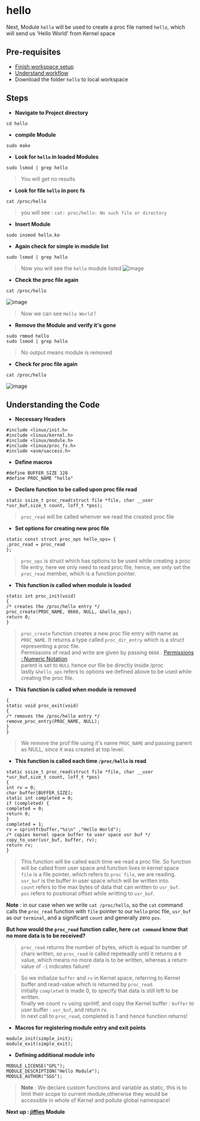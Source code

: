 # hello
Next, Module ```hello``` will be used to create a proc file named ```hello```, which will send us 'Hello World' from Kernel space

## Pre-requisites
- [Finish workspace setup](../../../#setting-up-workspace)
- [Understand workflow](../../../#our-workflow)
- Download the folder ```hello``` to local workspace

## Steps

- **Navigate to Project directory**
```
cd hello
```

- **compile Module**
```
sudo make
```

-  **Look for ```hello``` in loaded Modules**
```
sudo lsmod | grep hello
```
> You will get no results

- **Look for file ```hello``` in porc fs**
```
cat /proc/hello
```
> you will see : ```cat: proc/hello: No such file or directory```

- **Insert Module**
```
sudo insmod hello.ko
```

- **Again check for simple in module list**
```
sudo lsmod | grep hello
```
> Now you will see the ```hello``` module listed
> ![image](https://user-images.githubusercontent.com/75921254/200165604-88bb069c-2e5f-4c68-94e8-2984d91394a1.png)

- **Check the proc file again**
```
cat /proc/hello
```
![image](https://user-images.githubusercontent.com/75921254/200165790-4d758cb7-84c1-4b23-a772-de51a2d06d77.png)

> Now we can see ```Hello World``` ! </br>

- **Remove the Module and verify it's gone**
```
sudo rmmod hello
sudo lsmod | grep hello
```
> No output means module is removed

- **Check for proc file again**
```
cat /proc/hello
```
![image](https://user-images.githubusercontent.com/75921254/200165896-e81b327a-cc2c-4214-9155-b84122e31fd8.png)

## Understanding the Code
- **Necessary Headers**
```
#include <linux/init.h>
#include <linux/kernel.h>
#include <linux/module.h>
#include <linux/proc_fs.h>
#include <asm/uaccess.h>
```

- **Define macros**
```
#define BUFFER_SIZE 128
#define PROC_NAME "hello"
```

- **Declare function to be called upon proc file read**
```
static ssize_t proc_read(struct file *file, char __user *usr_buf,size_t count, loff_t *pos);
```
> ```proc_read``` will be called whenver we read the created proc file

- **Set options for creating new proc file**
```
static const struct proc_ops hello_ops= {
.proc_read = proc_read
};
```
> ```proc_ops``` is struct which has options to be used while creating a proc file entry, here we only need to read proc file, hence, we only set the 
> ```proc_read``` member, which is a function pointer.

- **This function is called when module is loaded**
```
static int proc_init(void)
{
/* creates the /proc/hello entry */
proc_create(PROC_NAME, 0666, NULL, &hello_ops);
return 0;
}
```
> ```proc_create``` function creates a new proc file entry with name as ```PROC_NAME```.
>  It returns a type called ```proc_dir_entry``` which is a struct representing a proc file. </br>
> Permissions of read and write are given by passing ```0666``` . [Permissions : Numeric Notation](https://en.wikipedia.org/wiki/File-system_permissions#Numeric_notation) </br>
> parent is set to ```NULL``` hence our file be directly inside /proc </br>
> lastly ```&hello_ops``` refers to options we defined above to be used while creating the proc file. </br>

- **This function is called when module is removed**
```
{
static void proc_exit(void)
{
/* removes the /proc/hello entry */
remove_proc_entry(PROC_NAME, NULL);
}
}
```
> We remove the prof file using it's name ```PROC_NAME``` and passing parent as NULL, since it was created at top level.

- **This function is called each time ```/proc/hello``` is read**
```
static ssize_t proc_read(struct file *file, char __user *usr_buf,size_t count, loff_t *pos)
{
int rv = 0;
char buffer[BUFFER_SIZE];
static int completed = 0;
if (completed) {
completed = 0;
return 0;
}
completed = 1;
rv = sprintf(buffer,"%s\n" ,"Hello World");
/* copies kernel space buffer to user space usr buf */
copy_to_user(usr_buf, buffer, rv);
return rv;
}
```
> This function will be called each time we read a proc file. So function will be called from user space and function lives in kernel space </br>
> ```file``` is a file pointer, which refers to ```proc file```, we are reading. </br>
> ```usr_buf``` is the buffer in user space which will be written into. </br>
> ```count``` refers to the max bytes of data that can written to ```usr_buf```. </br>
> ```pos``` refers to positional offset while writting to ```usr_buf```. </br>

**Note** : in our case when we write ```cat /proc/hello```, so the ```cat``` command calls the ```proc_read``` function with ```file``` pointer to our ```hello``` proc file, ```usr_buf``` as our ```terminal```, and a significant ```count``` and generally zero ```pos```. </br>

**But how would the ```proc_read``` function caller, here ```cat command``` know that no more data is to be received?** </br>
> ```proc_read``` returns the number of bytes, which is equal to number of chars written, so ```proc_read``` is called repeteadly until it returns a ```0``` value,
> which means no more data is to be written, whereas a return value of ```-1``` indicates failure! </br>

> So we initialize ```buffer``` and ```rv``` in Kernel space, referring to Kernel buffer and read-value which is returned by ```proc_read```. </br>
> initially ```completed``` is made 0, to specify that data is still left to be written. </br>
> finally we count ```rv``` using sprintf, and copy the Kernel buffer : ```buffer``` to user buffer : ```usr_buf```, and return rv. </br>
> In next call to ```proc_read```, completed is 1 and hence function returns! </br>



- **Macros for registering module entry and exit points**
```
module_init(simple_init);
module_exit(simple_exit);
```
- **Defining additional module info**
```
MODULE_LICENSE("GPL");
MODULE_DESCRIPTION("Hello Module");
MODULE_AUTHOR("SGG");
```

> **Note** : We declare custom functions and variable as static, this is to limit their scope to current module,otherwise they would be accessible in whole of Kernel and pollute global namespace!

**Next up : [jiffies](./jiffies) Module** 

